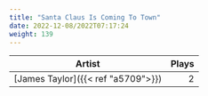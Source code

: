 ```yaml
---
title: "Santa Claus Is Coming To Town"
date: 2022-12-08/2022T07:17:24
weight: 139
---
```




 Artist | Plays 
----- | -----:
[James Taylor]({{< ref "a5709">}}) | 2

